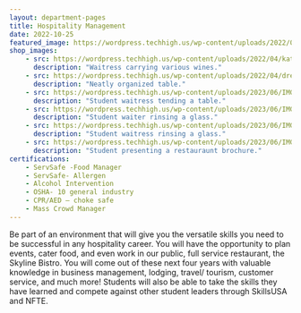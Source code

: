 ```yaml
---
layout: department-pages
title: Hospitality Management
date: 2022-10-25
featured_image: https://wordpress.techhigh.us/wp-content/uploads/2022/04/gift-habeshaw-IunBGha7idU-unsplash-1.jpg
shop_images:
    - src: https://wordpress.techhigh.us/wp-content/uploads/2022/04/kate-townsend-hEC6zxdFF0M-unsplash-1.jpg
      description: "Waitress carrying various wines."
    - src: https://wordpress.techhigh.us/wp-content/uploads/2022/04/drew-beamer-uVqyiiauv6Q-unsplash-1.jpg
      description: "Neatly organized table."
    - src: https://wordpress.techhigh.us/wp-content/uploads/2023/06/IMG_5609.JPG.jpg
      description: "Student waitress tending a table."
    - src: https://wordpress.techhigh.us/wp-content/uploads/2023/06/IMG_5279.JPG.jpg
      description: "Student waiter rinsing a glass."
    - src: https://wordpress.techhigh.us/wp-content/uploads/2023/06/IMG_5296.JPG.jpg
      description: "Student waitress rinsing a glass."
    - src: https://wordpress.techhigh.us/wp-content/uploads/2023/06/IMG_3608.HEIC.jpg
      description: "Student presenting a restauraunt brochure."
certifications: 
    - ServSafe -Food Manager
    - ServSafe- Allergen
    - Alcohol Intervention
    - OSHA- 10 general industry
    - CPR/AED – choke safe
    - Mass Crowd Manager
---
```

Be part of an environment that will give you the versatile skills you need to be successful in any hospitality career. You will have the opportunity to plan events, cater food, and even work in our public, full service restaurant, the Skyline Bistro. You will come out of these next four years with valuable knowledge in business management, lodging, travel/ tourism, customer service, and much more! Students will also be able to take the skills they have learned and compete against other student leaders through SkillsUSA and NFTE.




